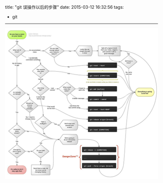 title: "git 误操作以后的步骤"
date: 2015-03-12 16:32:56
tags:
- git
---

![1](/img/2015-03-12-have-a-git-mess-on-your-hands/1.jpg)